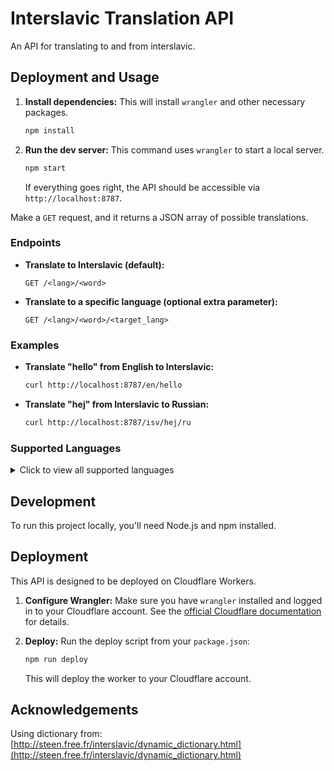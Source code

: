 # Interslavic Translation API

An API for translating to and from interslavic.
## Deployment and Usage

1.  **Install dependencies:**
    This will install `wrangler` and other necessary packages.
    ```bash
    npm install
    ```

2.  **Run the dev server:**
    This command uses `wrangler` to start a local server.
    ```bash
    npm start
    ```
    If everything goes right, the API should be accessible via `http://localhost:8787`.

Make a `GET` request, and it returns a JSON array of possible translations.

### Endpoints

-   **Translate to Interslavic (default):**
    ```
    GET /<lang>/<word>
    ```
-   **Translate to a specific language (optional extra parameter):**
    ```
    GET /<lang>/<word>/<target_lang>
    ```

### Examples

-   **Translate "hello" from English to Interslavic:**
    ```bash
    curl http://localhost:8787/en/hello
    ```

-   **Translate "hej" from Interslavic to Russian:**
    ```bash
    curl http://localhost:8787/isv/hej/ru
    ```

### Supported Languages

<details>
<summary>Click to view all supported languages</summary>

-   English (`en`)
-   Russian (`ru`)
-   Belarusian (`be`)
-   Ukrainian (`uk`)
-   Polish (`pl`)
-   Czech (`cs`)
-   Slovak (`sk`)
-   Slovenian (`sl`)
-   Croatian (`hr`)
-   Serbian (`sr`)
-   Macedonian (`mk`)
-   Bulgarian (`bg`)
-   German (`de`)
-   Dutch (`nl`)
-   Esperanto (`eo`)
-   Old Church Slavonic (`cu`)
-   Kashubian (`csb`)
-   Lower Sorbian (`dsb`)
-   Upper Sorbian (`hsb`)
-   Interlingua (`ia`)
-   Spanish (`es`)
-   Portuguese (`pt`)
-   French (`fr`)
-   Italian (`it`)
-   Hebrew (`he`)
-   Danish (`da`)

</details>

## Development

To run this project locally, you'll need Node.js and npm installed.


## Deployment

This API is designed to be deployed on Cloudflare Workers.

1.  **Configure Wrangler:**
    Make sure you have `wrangler` installed and logged in to your Cloudflare account. See the [official Cloudflare documentation](https://developers.cloudflare.com/workers/wrangler/configuration/) for details.

2.  **Deploy:**
    Run the deploy script from your `package.json`:
    ```bash
    npm run deploy
    ```
    This will deploy the worker to your Cloudflare account.

## Acknowledgements

Using dictionary from: [http://steen.free.fr/interslavic/dynamic_dictionary.html](http://steen.free.fr/interslavic/dynamic_dictionary.html)

